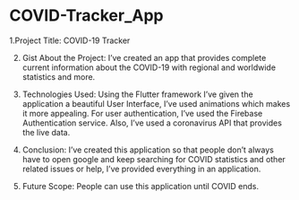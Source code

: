 # COVID-Tracker_App

1.Project Title: COVID-19 Tracker

2. Gist About the Project: I’ve created an app that provides complete current information about the COVID-19 with regional and worldwide statistics and more.

3. Technologies Used: Using the Flutter framework I’ve given the application a beautiful User Interface, I’ve used animations which makes it more appealing. For user authentication, I’ve used the Firebase Authentication service. Also, I’ve used a coronavirus API that provides the live data.

4. Conclusion: I’ve created this application so that people don’t always have to open google and keep searching for COVID statistics and other related issues or help, I’ve provided everything in an application.

5. Future Scope: People can use this application until COVID ends.
